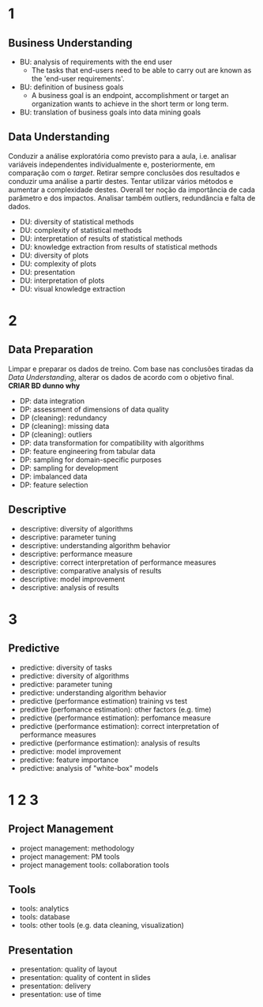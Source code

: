 
# 1
## Business Understanding
- BU: analysis of requirements with the end user
   -  The tasks that end-users need to be able to carry out are known as the 'end-user requirements'.
- BU: definition of business goals
   - A business goal is an endpoint, accomplishment or target an organization wants to achieve in the short term or long term. 
- BU: translation of business goals into data mining goals


## Data Understanding
Conduzir a análise exploratória como previsto para a aula, i.e. analisar variáveis independentes individualmente e, posteriormente, em comparação com o *target*. Retirar sempre conclusões dos resultados e conduzir uma análise a partir destes. Tentar utilizar vários métodos e aumentar a complexidade destes. Overall ter noção da importância de cada parâmetro e dos impactos. Analisar também outliers, redundância e falta de dados.

- DU: diversity of statistical methods
- DU: complexity of statistical methods
- DU: interpretation of results of statistical methods
- DU: knowledge extraction from results of statistical methods
- DU: diversity of plots
- DU: complexity of plots
- DU: presentation	
- DU: interpretation of plots
- DU: visual knowledge extraction

# 2
## Data Preparation
Limpar e preparar os dados de treino. Com base nas conclusões tiradas da *Data Understanding*,  alterar os dados de acordo com o objetivo final. **CRIAR BD dunno why** 

- DP: data integration
- DP: assessment of dimensions of data quality
- DP (cleaning): redundancy
- DP (cleaning): missing data
- DP (cleaning): outliers
- DP: data transformation for compatibility with algorithms
- DP: feature engineering from tabular data
- DP: sampling for domain-specific purposes
- DP: sampling for development
- DP: imbalanced data
- DP: feature selection

## Descriptive

- descriptive: diversity of algorithms
- descriptive: parameter tuning
- descriptive: understanding algorithm behavior
- descriptive: performance measure
- descriptive: correct interpretation of performance measures
- descriptive: comparative analysis of results
- descriptive: model improvement
- descriptive: analysis of results	

# 3
## Predictive

- predictive: diversity of tasks	
- predictive: diversity of algorithms	
- predictive: parameter tuning	
- predictive: understanding algorithm behavior	
- predictive (performance estimation) training vs test	
- preditive (perfomance estimation): other factors (e.g. time)	
- predictive (performance estimation): perfomance measure	
- predictive (performance estimation): correct interpretation of performance measures	
- predictive (performance estimation): analysis of results	
- predictive: model improvement	
- predictive: feature importance	
- predictive: analysis of "white-box" models	

# 1 2 3 
## Project Management

- project management: methodology	
- project management: PM tools	
- project management tools: collaboration tools	

## Tools

- tools: analytics	
- tools: database	
- tools: other tools (e.g. data cleaning, visualization)	

## Presentation

- presentation: quality of layout	
- presentation: quality of content in slides	
- presentation: delivery	
- presentation: use of time	


